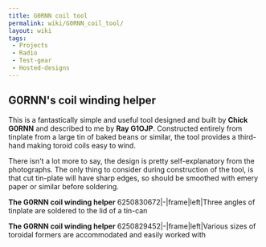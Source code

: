 ```yaml
---
title: G0RNN coil tool
permalink: wiki/G0RNN_coil_tool/
layout: wiki
tags:
 - Projects
 - Radio
 - Test-gear
 - Hosted-designs
---
```


G0RNN's coil winding helper
---------------------------

This is a fantastically simple and useful tool designed and built by
**Chick G0RNN** and described to me by **Ray G1OJP**. Constructed
entirely from tinplate from a large tin of baked beans or similar, the
tool provides a third-hand making toroid coils easy to wind.

There isn't a lot more to say, the design is pretty self-explanatory
from the photographs. The only thing to consider during construction of
the tool, is that cut tin-plate will have sharp edges, so should be
smoothed with emery paper or similar before soldering.

  
  
**The G0RNN coil winding helper** <flickr>6250830672|-|frame|left|Three
angles of tinplate are soldered to the lid of a tin-can</flickr>

  
  
**The G0RNN coil winding helper**
<flickr>6250829452|-|frame|left|Various sizes of toroidal formers are
accommodated and easily worked with</flickr>
